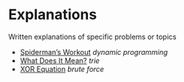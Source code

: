 # Explanations
Written explanations of specific problems or topics
* [Spiderman’s Workout](spidermans-workout.md) _dynamic programming_
* [What Does It Mean?](what-does-it-mean.md) _trie_
* [XOR Equation](xor-equation.md) _brute force_